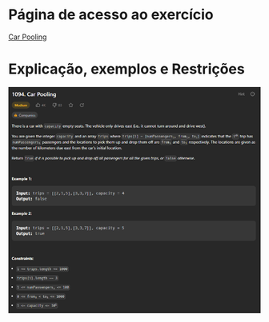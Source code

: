 # Página de acesso ao exercício
[Car Pooling](https://leetcode.com/problems/car-pooling/description/)<br>
# Explicação, exemplos e Restrições
![All](../assets/CarPooling_All.PNG)

